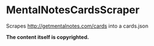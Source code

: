 MentalNotesCardsScraper
=======================

Scrapes http://getmentalnotes.com/cards into a cards.json

**The content itself is copyrighted.**